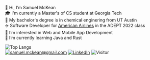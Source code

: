 👋 Hi, I’m Samuel McKean \
🎓 I'm currently a Master's of CS student at Georgia Tech \
🐂 My bachelor's degree is in chemical enginering from UT Austin \
✈️ Software Developer for [American Airlines](https://www.aa.com/) in the ADEPT 2022 class \
👀 I’m interested in Web and Mobile App Development \
🌱 I’m currently learning Java and Rust 

![Top Langs](https://github-readme-stats.vercel.app/api/top-langs/?username=samuelmckean&layout=compact)\
<a href="mailto:samuel.mckean@gmail.com">![samuel.mckean@gmail.com](https://img.shields.io/badge/Gmail-D14836?style=for-the-badge&logo=gmail&logoColor=white)</a> 
<a href="https://www.linkedin.com/in/samuelmckean/">![LinkedIn](https://img.shields.io/badge/LinkedIn-0077B5?style=for-the-badge&logo=linkedin&logoColor=white)</a>
![Visitor](https://visitor-badge.laobi.icu/badge?page_id=samuelmckean.samuelmckean)

<!---
samuelmckean/samuelmckean is a ✨ special ✨ repository because its `README.md` (this file) appears on your GitHub profile.
You can click the Preview link to take a look at your changes.
--->
